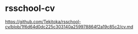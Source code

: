 # rsschool-cv

https://github.com/Tekitoka/rsschool-cv/blob/1f6d64d0dc225c303140a259978864f2a19c85c2/cv.md
